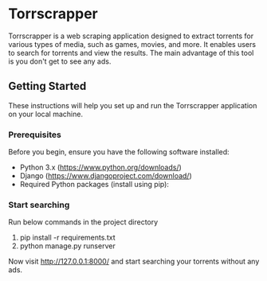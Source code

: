 # Torrscrapper

Torrscrapper is a web scraping application designed to extract torrents for various types of media, such as games, movies, and more. It enables users to search for torrents and view the results. The main advantage of this tool is you don't get to see any ads. 

## Getting Started

These instructions will help you set up and run the Torrscrapper application on your local machine.

### Prerequisites

Before you begin, ensure you have the following software installed:

- Python 3.x (https://www.python.org/downloads/)
- Django (https://www.djangoproject.com/download/)
- Required Python packages (install using pip):


### Start searching
Run below commands in the project directory
1. pip install -r requirements.txt
2. python manage.py runserver

Now visit http://127.0.0.1:8000/ and start searching your torrents without any ads.

